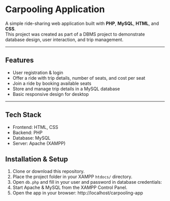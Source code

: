 # Carpooling Application

A simple ride-sharing web application built with **PHP**, **MySQL**, **HTML**, and **CSS**.  
This project was created as part of a DBMS project to demonstrate database design, user interaction, and trip management.

---

## Features
- User registration & login
- Offer a ride with trip details, number of seats, and cost per seat
- Join a ride by booking available seats
- Store and manage trip details in a MySQL database
- Basic responsive design for desktop 

---

## Tech Stack
- Frontend: HTML, CSS
- Backend: PHP
- Database: MySQL
- Server: Apache (XAMPP)


## Installation & Setup
1. Clone or download this repository.
2. Place the project folder in your XAMPP `htdocs/` directory.
3. Open `db.php` and fill in your user and password in database credentials:
4. Start Apache & MySQL from the XAMPP Control Panel.
5. Open the app in your browser:
http://localhost/carpooling-app
